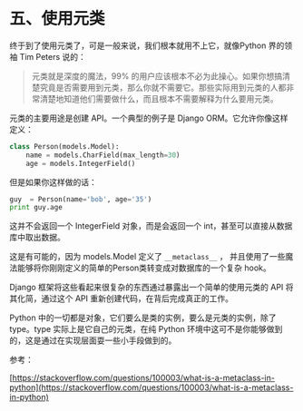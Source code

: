 # 五、使用元类 #

终于到了使用元类了，可是一般来说，我们根本就用不上它，就像Python 界的领袖 Tim Peters 说的：

> 元类就是深度的魔法，99% 的用户应该根本不必为此操心。如果你想搞清楚究竟是否需要用到元类，那么你就不需要它。那些实际用到元类的人都非常清楚地知道他们需要做什么，而且根本不需要解释为什么要用元类。

元类的主要用途是创建 API。一个典型的例子是 Django ORM。它允许你像这样定义：

```python
class Person(models.Model):
    name = models.CharField(max_length=30)
    age = models.IntegerField()
```

但是如果你这样做的话：

```python
guy  = Person(name='bob', age='35')
print guy.age
```

这并不会返回一个 IntegerField 对象，而是会返回一个 int，甚至可以直接从数据库中取出数据。

这是有可能的，因为 models.Model 定义了 `__metaclass__` ， 并且使用了一些魔法能够将你刚刚定义的简单的Person类转变成对数据库的一个复杂 hook。

Django 框架将这些看起来很复杂的东西通过暴露出一个简单的使用元类的 API 将其化简，通过这个 API 重新创建代码，在背后完成真正的工作。

Python 中的一切都是对象，它们要么是类的实例，要么是元类的实例，除了 type。type 实际上是它自己的元类，在纯 Python 环境中这可不是你能够做到的，这是通过在实现层面耍一些小手段做到的。

参考：

[https://stackoverflow.com/questions/100003/what-is-a-metaclass-in-python](https://stackoverflow.com/questions/100003/what-is-a-metaclass-in-python)





